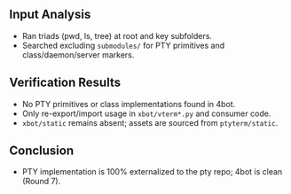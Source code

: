## Input Analysis
- Ran triads (pwd, ls, tree) at root and key subfolders.
- Searched excluding `submodules/` for PTY primitives and class/daemon/server markers.

## Verification Results
- No PTY primitives or class implementations found in 4bot.
- Only re-export/import usage in `xbot/vterm*.py` and consumer code.
- `xbot/static` remains absent; assets are sourced from `ptyterm/static`.

## Conclusion
- PTY implementation is 100% externalized to the pty repo; 4bot is clean (Round 7).
